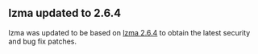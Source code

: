 ## lzma updated to 2.6.4

lzma was updated to be based on [lzma
2.6.4](https://github.com/tukaani-project/xz/tree/v5.6.4) to obtain
the latest security and bug fix patches.
